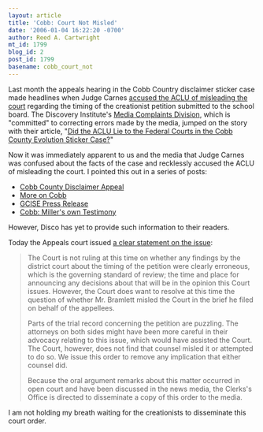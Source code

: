 ```yaml
---
layout: article
title: 'Cobb: Court Not Misled'
date: '2006-01-04 16:22:20 -0700'
author: Reed A. Cartwright
mt_id: 1799
blog_id: 2
post_id: 1799
basename: cobb_court_not
---
```

Last month the appeals hearing in the Cobb Country disclaimer sticker case made headlines when Judge Carnes [accused the ACLU of misleading the court](http://www.pandasthumb.org/archives/2005/12/cobb_county_dis.html) regarding the timing of the creationist petition submitted to the school board.  The Discovery Institute's [Media Complaints Division](http://www.evolutionnews.org), which is "committed" to correcting errors made by the media, jumped on the story with their article, "[Did the ACLU Lie to the Federal Courts in the Cobb County Evolution Sticker Case?](http://www.evolutionnews.org/2005/12/did_the_aclu_lie_to_the_federa.html)"

Now it was immediately apparent to us and the media that Judge Carnes was confused about the facts of the case and recklessly accused the ACLU of misleading the court.  I pointed this out in a series of posts:


* [Cobb County Disclaimer Appeal](http://www.pandasthumb.org/archives/2005/12/cobb_county_dis.html)
* [More on Cobb](http://www.pandasthumb.org/archives/2005/12/more_on_cobb.html)
* [GCISE Press Release](http://www.pandasthumb.org/archives/2005/12/gcise_press_rel.html)
* [Cobb: Miller's own Testimony](http://www.pandasthumb.org/archives/2005/12/cobb_millers_ow.html)


However, Disco has yet to provide such information to their readers.

Today the Appeals court issued [a clear statement on the issue](http://scit.us/cobb/selman-court-not-misled.pdf):

> The Court is not ruling at this time on whether any findings by the district court about the timing of the petition were clearly erroneous, which is the governing standard of review; the time and place for announcing any decisions about that will be in the opinion this Court issues.  However, the Court does want to resolve at this time the question of whether Mr. Bramlett misled the Court in the brief he filed on behalf of the appellees.
> 
> Parts of the trial record concerning the petition are puzzling.  The attorneys on both sides might have been more careful in their advocacy relating to this issue, which would have assisted the Court.  The Court, however, does not find that counsel misled it or attempted to do so.  We issue this order to remove any implication that either counsel did.
> 
> Because the oral argument remarks about this matter occurred in open court and have been discussed in the news media, the Clerks's Office is directed to disseminate a copy of this order to the media.

I am not holding my breath waiting for the creationists to disseminate this court order.
